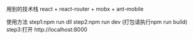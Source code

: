 用到的技术栈
    react + react-router + mobx + ant-mobile
    
使用方法
    step1:npm run dll 
    step2:npm run dev (打包请执行npm run build) 
    step3:打开 http://localhost:8000  
